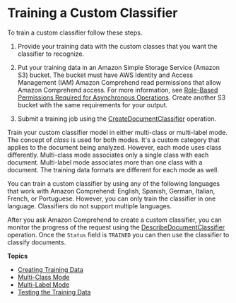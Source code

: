 # Training a Custom Classifier<a name="how-document-classification-training"></a>

To train a custom classifier follow these steps\. 

1. Provide your training data with the custom classes that you want the classifier to recognize\.

1. Put your training data in an Amazon Simple Storage Service \(Amazon S3\) bucket\. The bucket must have AWS Identity and Access Management \(IAM\) Amazon Comprehend read permissions that allow Amazon Comprehend access\. For more information, see [Role\-Based Permissions Required for Asynchronous Operations](access-control-managing-permissions.md#auth-role-permissions)\. Create another S3 bucket with the same requirements for your output\.

1. Submit a training job using the [CreateDocumentClassifier](API_CreateDocumentClassifier.md) operation\. 

Train your custom classifier model in either multi\-class or multi\-label mode\. The concept of *class* is used for both modes\. It's a custom category that applies to the document being analyzed\. However, each mode uses class differently\. Multi\-class mode associates only a single class with each document\. Multi\-label mode associates more than one class with a document\. The training data formats are different for each mode as well\. 

You can train a custom classifier by using any of the following languages that work with Amazon Comprehend: English, Spanish, German, Italian, French, or Portuguese\. However, you can only train the classifier in one language\. Classifiers do not support multiple languages\.

After you ask Amazon Comprehend to create a custom classifier, you can monitor the progress of the request using the [DescribeDocumentClassifier](API_DescribeDocumentClassifier.md) operation\. Once the `Status` field is `TRAINED` you can then use the classifier to classify documents\.

**Topics**
+ [Creating Training Data](how-document-classification-training-data.md)
+ [Multi\-Class Mode](how-document-classification-training-multi-class.md)
+ [Multi\-Label Mode](how-document-classification-training-multi-label.md)
+ [Testing the Training Data](testing-the-model.md)